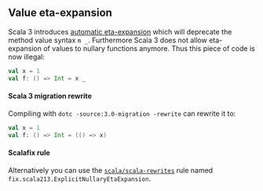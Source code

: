 ## Value eta-expansion

Scala 3 introduces [automatic eta-expansion](https://dotty.epfl.ch/docs/reference/changed-features/eta-expansion-spec.html) which will deprecate the method value syntax `m _`.
Furthermore Scala 3 does not allow eta-expansion of values to nullary functions anymore.
Thus this piece of code is now illegal:

```scala
val x = 1
val f: () => Int = x _
```

#### Scala 3 migration rewrite

Compiling with `dotc -source:3.0-migration -rewrite` can rewrite it to:

```scala
val x = 1
val f: () => Int = (() => x)
```

#### Scalafix rule

Alternatively you can use the [`scala/scala-rewrites`](https://index.scala-lang.org/scala/scala-rewrites/scala-rewrites/0.1.2?target=_2.13) rule named `fix.scala213.ExplicitNullaryEtaExpansion`.
